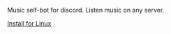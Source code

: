 Music self-bot for discord. Listen music on any server.

[Install for Linux](https://github.com/Cactus-0/music-selfbot/raw/main/bin/cactus-music-selfbot)
